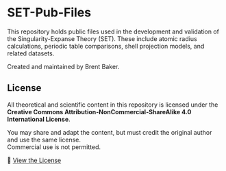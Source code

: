 # SET-Pub-Files

This repository holds public files used in the development and validation of the Singularity-Expanse Theory (SET). These include atomic radius calculations, periodic table comparisons, shell projection models, and related datasets.

Created and maintained by Brent Baker.

## License

All theoretical and scientific content in this repository is licensed under the  
**Creative Commons Attribution-NonCommercial-ShareAlike 4.0 International License**.

You may share and adapt the content, but must credit the original author and use the same license.  
Commercial use is not permitted.

🔗 [View the License](https://creativecommons.org/licenses/by-nc-sa/4.0/)

